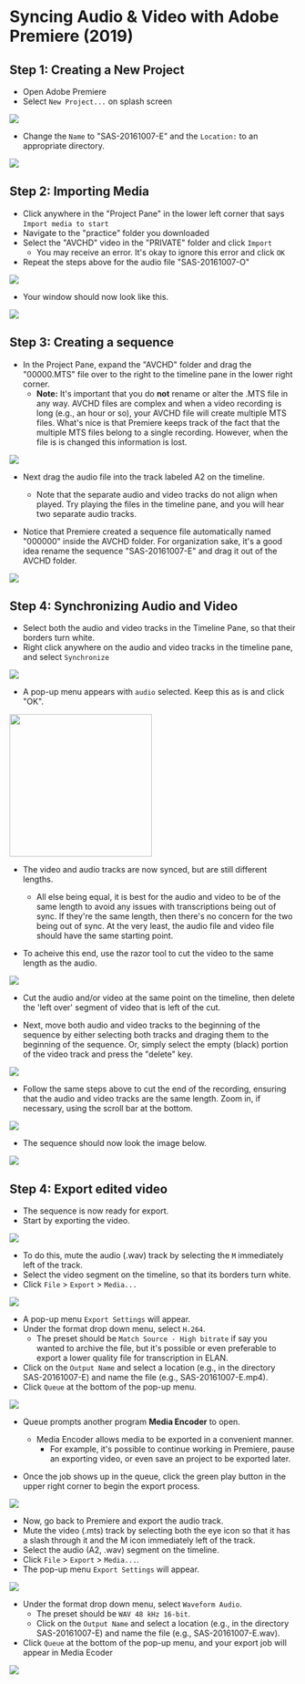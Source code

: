 # Syncing Audio & Video with Adobe Premiere (2019)


## Step 1: Creating a New Project

- Open Adobe Premiere
- Select `New Project...` on splash screen


<img src='img/1-new-project.png'>

- Change the `Name` to "SAS-20161007-E" and the `Location:` to an appropriate directory. 

<img src='img/2-name-location.png'>

## Step 2: Importing Media

- Click anywhere in the "Project Pane" in the lower left corner that says `Import media to start`
- Navigate to the "practice" folder you downloaded 
- Select the "AVCHD" video in the "PRIVATE" folder and click `Import`
  - You may receive an error. It's okay to ignore this error and click `OK`
- Repeat the steps above for the audio file "SAS-20161007-O"

<img src='img/3-import-media.png'>

- Your window should now look like this. 

<img src='img/4-imported-media.png'>

## Step 3: Creating a sequence

- In the Project Pane, expand the "AVCHD" folder and drag the "00000.MTS" file over to the right to the timeline pane in the lower right corner. 
  - **Note:** It's important that you do **not** rename or alter the .MTS file in any way. AVCHD files are complex and when a video recording is long (e.g., an hour or so), your AVCHD file will create multiple MTS files. What's nice is that Premiere keeps track of the fact that the multiple MTS files belong to a single recording. However, when the file is is changed this information is lost. 

<img src='img/5-create-sequence.png'>

- Next drag the audio file into the track labeled A2 on the timeline.

  - Note that the separate audio and video tracks do not align when played. Try playing the files in the timeline pane, and you will hear two separate audio tracks.

- Notice that Premiere created a sequence file automatically named "000000" inside the AVCHD folder. For organization sake, it's a good idea rename the sequence "SAS-20161007-E" and drag it out of the AVCHD folder. 

<img src='img/6-sequence-audio.png'>


## Step 4: Synchronizing Audio and Video

- Select both the audio and video tracks in the Timeline Pane, so that their borders turn white.
- Right click anywhere on the audio and video tracks in the timeline pane, and select `Synchronize`

<img src='img/7-select-sync.png'>

- A pop-up menu appears with `audio` selected. Keep this as is and click "OK".

<img src='img/8-sync-options.png' width = 250>

- The video and audio tracks are now synced, but are still different lengths. 

  - All else being equal, it is best for the audio and video to be of the same length to avoid any issues with transcriptions being out of sync. If they're the same length, then there's no concern for the two being out of sync. At the very least, the audio file and video file should have the same starting point. 

- To acheive this end, use the razor tool to cut the video to the same length as the audio. 

<img src='img/9-razor-tool.png'>

- Cut the audio and/or video at the same point on the timeline, then delete the 'left over' segment of video that is left of the cut.

- Next, move both audio and video tracks to the beginning of the sequence by either selecting both tracks and draging them to the beginning of the sequence. Or, simply select the empty (black) portion of the video track and press the "delete" key.

<img src='img/10-cut-beginning.png'>

- Follow the same steps above to cut the end of the recording, ensuring that the audio and video tracks are the same length. Zoom in, if necessary, using the scroll bar at the bottom.

<img src='img/11-cut-end.png'>

- The sequence should now look the image below.

<img src='img/12-synced-cut.png'>

## Step 4: Export edited video

- The sequence is now ready for export. 
- Start by exporting the video.

<img src='img/13-export-ready.png'>

- To do this, mute the audio (.wav) track by selecting the `M` immediately left of the track.
- Select the video segment on the timeline, so that its borders turn white.
- Click `File` > `Export` > `Media...`

<img src='img/14-export-video.png'>

- A pop-up menu `Export Settings` will appear.
- Under the format drop down menu, select `H.264`.
  - The preset should be `Match Source - High bitrate` if say you wanted to archive the file, but it's possible or even preferable to export a lower quality file for transcription in ELAN.
- Click on the `Output Name` and select a location (e.g., in the directory SAS-20161007-E) and name the file (e.g., SAS-20161007-E.mp4).
- Click `Queue` at the bottom of the pop-up menu.

<img src='img/15-export-video-options.png'>

- Queue prompts another program **Media Encoder** to open.
  - Media Encoder allows media to be exported in a convenient manner.
    - For example, it's possible to continue working in Premiere, pause an exporting video, or even save an project to be exported later.

- Once the job shows up in the queue, click the green play button in the upper right corner to begin the export process.    

<img src='img/16-media-encoder.png'>

- Now, go back to Premiere and export the audio track. 
- Mute the video (.mts) track by selecting both the eye icon so that it has a slash through it and the M icon immediately left of the track.
- Select the audio (A2, .wav) segment on the timeline.
- Click `File` > `Export` > `Media...`.
- The pop-up menu `Export Settings` will appear.

<img src='img/17-export-audio.png'>

- Under the format drop down menu, select `Waveform Audio`.
  - The preset should be `WAV 48 kHz 16-bit`.
  - Click on the `Output Name` and select a location (e.g., in the directory SAS-20161007-E) and name the file (e.g., SAS-20161007-E.wav).
- Click `Queue` at the bottom of the pop-up menu, and your export job will appear in Media Ecoder

<img src='img/18-export-audio-options.png'>
